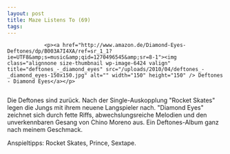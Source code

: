 ```yaml
---
layout: post
title: Maze Listens To (69)
tags:
---
```



                <p><a href="http://www.amazon.de/Diamond-Eyes-Deftones/dp/B003A7I4XA/ref=sr_1_1?ie=UTF8&amp;s=music&amp;qid=1270496545&amp;sr=8-1"><img class="alignnone size-thumbnail wp-image-6424 valign" title="deftones_-_diamond_eyes" src="/uploads/2010/04/deftones_-_diamond_eyes-150x150.jpg" alt="" width="150" height="150" /> Deftones - Diamond Eyes</a></p>
<img src="/uploads/2010/02/maze_listens_to_5stars.png" alt="" />
<p>Die Deftones sind zurück. Nach der Single-Auskopplung &quot;Rocket Skates&quot; legen die Jungs mit ihrem neuene Langspieler nach. &quot;Diamond Eyes&quot; zeichnet sich durch fette Riffs, abwechslungsreiche Melodien und den unverkennbaren Gesang von Chino Moreno aus. Ein Deftones-Album ganz nach meinem Geschmack.</p>
<p>Anspieltipps: Rocket Skates, Prince, Sextape.</p>
